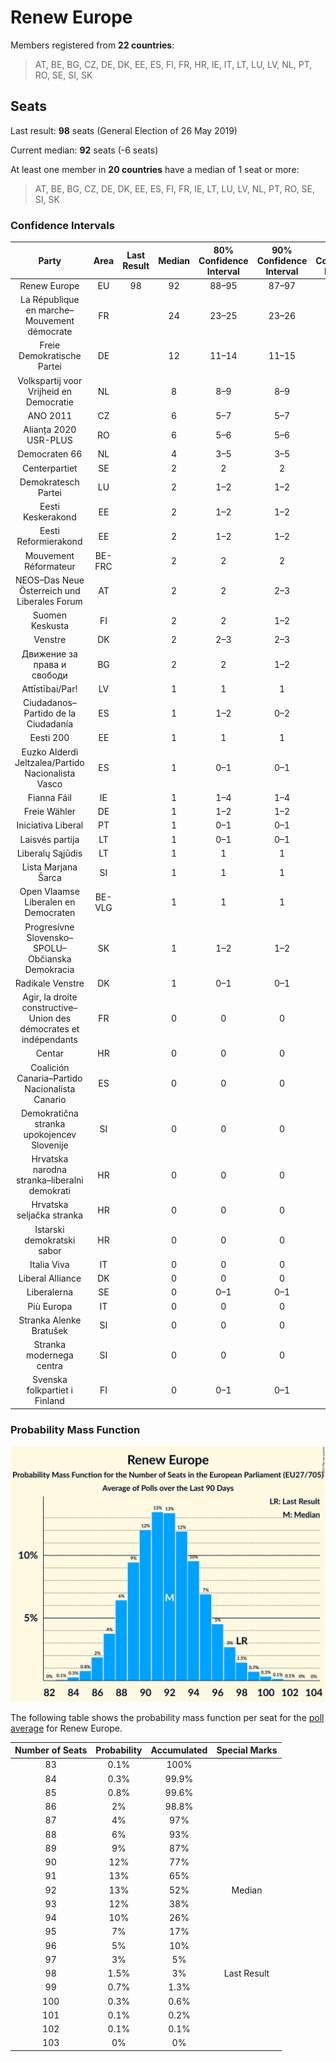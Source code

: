# Renew Europe

Members registered from **22 countries**:

> AT, BE, BG, CZ, DE, DK, EE, ES, FI, FR, HR, IE, IT, LT, LU, LV, NL, PT, RO, SE, SI, SK

## Seats

Last result: **98** seats (General Election of 26 May 2019)

Current median: **92** seats (-6 seats)

At least one member in **20 countries** have a median of 1 seat or more:

> AT, BE, BG, CZ, DE, DK, EE, ES, FI, FR, IE, LT, LU, LV, NL, PT, RO, SE, SI, SK

### Confidence Intervals

| Party | Area | Last Result | Median | 80% Confidence Interval | 90% Confidence Interval | 95% Confidence Interval | 99% Confidence Interval |
|:-----:|:----:|:-----------:|:------:|:-----------------------:|:-----------------------:|:-----------------------:|:-----------------------:|
| Renew Europe | EU | 98 | 92 | 88–95 | 87–97 | 86–98 | 85–100 |
| La République en marche–Mouvement démocrate | FR | | 24 | 23–25 | 23–26 | 22–26 | 22–28 |
| Freie Demokratische Partei | DE | | 12 | 11–14 | 11–15 | 11–15 | 10–17 |
| Volkspartij voor Vrijheid en Democratie | NL | | 8 | 8–9 | 8–9 | 8–9 | 7–9 |
| ANO 2011 | CZ | | 6 | 5–7 | 5–7 | 4–7 | 4–8 |
| Alianța 2020 USR-PLUS | RO | | 6 | 5–6 | 5–6 | 5–6 | 4–7 |
| Democraten 66 | NL | | 4 | 3–5 | 3–5 | 3–5 | 3–5 |
| Centerpartiet | SE | | 2 | 2 | 2 | 2 | 1–3 |
| Demokratesch Partei | LU | | 2 | 1–2 | 1–2 | 1–2 | 1–2 |
| Eesti Keskerakond | EE | | 2 | 1–2 | 1–2 | 1–2 | 1–2 |
| Eesti Reformierakond | EE | | 2 | 1–2 | 1–2 | 1–2 | 1–2 |
| Mouvement Réformateur | BE-FRC | | 2 | 2 | 2 | 2 | 1–2 |
| NEOS–Das Neue Österreich und Liberales Forum | AT | | 2 | 2 | 2–3 | 1–3 | 1–3 |
| Suomen Keskusta | FI | | 2 | 2 | 1–2 | 1–2 | 1–2 |
| Venstre | DK | | 2 | 2–3 | 2–3 | 2–3 | 2–3 |
| Движение за права и свободи | BG | | 2 | 2 | 1–2 | 1–2 | 1–2 |
| Attīstībai/Par! | LV | | 1 | 1 | 1 | 1 | 1–2 |
| Ciudadanos–Partido de la Ciudadanía | ES | | 1 | 1–2 | 0–2 | 0–2 | 0–3 |
| Eesti 200 | EE | | 1 | 1 | 1 | 1 | 1 |
| Euzko Alderdi Jeltzalea/Partido Nacionalista Vasco | ES | | 1 | 0–1 | 0–1 | 0–1 | 0–2 |
| Fianna Fáil | IE | | 1 | 1–4 | 1–4 | 1–4 | 1–4 |
| Freie Wähler | DE | | 1 | 1–2 | 1–2 | 1–2 | 1–2 |
| Iniciativa Liberal | PT | | 1 | 0–1 | 0–1 | 0–1 | 0–1 |
| Laisvės partija | LT | | 1 | 0–1 | 0–1 | 0–1 | 0–1 |
| Liberalų Sąjūdis | LT | | 1 | 1 | 1 | 1–2 | 1–2 |
| Lista Marjana Šarca | SI | | 1 | 1 | 1 | 1 | 0–1 |
| Open Vlaamse Liberalen en Democraten | BE-VLG | | 1 | 1 | 1 | 1 | 1 |
| Progresívne Slovensko–SPOLU–Občianska Demokracia | SK | | 1 | 1–2 | 1–2 | 1–2 | 1–2 |
| Radikale Venstre | DK | | 1 | 0–1 | 0–1 | 0–1 | 0–1 |
| Agir, la droite constructive–Union des démocrates et indépendants | FR | | 0 | 0 | 0 | 0 | 0 |
| Centar | HR | | 0 | 0 | 0 | 0 | 0 |
| Coalición Canaria–Partido Nacionalista Canario | ES | | 0 | 0 | 0 | 0 | 0 |
| Demokratična stranka upokojencev Slovenije | SI | | 0 | 0 | 0 | 0 | 0 |
| Hrvatska narodna stranka–liberalni demokrati | HR | | 0 | 0 | 0 | 0 | 0 |
| Hrvatska seljačka stranka | HR | | 0 | 0 | 0 | 0 | 0 |
| Istarski demokratski sabor | HR | | 0 | 0 | 0 | 0 | 0 |
| Italia Viva | IT | | 0 | 0 | 0 | 0 | 0–4 |
| Liberal Alliance | DK | | 0 | 0 | 0 | 0 | 0 |
| Liberalerna | SE | | 0 | 0–1 | 0–1 | 0–1 | 0–1 |
| Più Europa | IT | | 0 | 0 | 0 | 0 | 0 |
| Stranka Alenke Bratušek | SI | | 0 | 0 | 0 | 0 | 0–1 |
| Stranka modernega centra | SI | | 0 | 0 | 0 | 0 | 0 |
| Svenska folkpartiet i Finland | FI | | 0 | 0–1 | 0–1 | 0–1 | 0–1 |

### Probability Mass Function

![Graph with seats probability mass function not yet produced](average-2021-11-30-seats-pmf-reneweurope.png "Seats Probability Mass Function")

The following table shows the probability mass function per seat for the [poll average](average-2021-11-30.html) for Renew Europe.

| Number of Seats | Probability | Accumulated | Special Marks |
|:---------------:|:-----------:|:-----------:|:-------------:|
| 83 | 0.1% | 100% |  |
| 84 | 0.3% | 99.9% |  |
| 85 | 0.8% | 99.6% |  |
| 86 | 2% | 98.8% |  |
| 87 | 4% | 97% |  |
| 88 | 6% | 93% |  |
| 89 | 9% | 87% |  |
| 90 | 12% | 77% |  |
| 91 | 13% | 65% |  |
| 92 | 13% | 52% | Median |
| 93 | 12% | 38% |  |
| 94 | 10% | 26% |  |
| 95 | 7% | 17% |  |
| 96 | 5% | 10% |  |
| 97 | 3% | 5% |  |
| 98 | 1.5% | 3% | Last Result |
| 99 | 0.7% | 1.3% |  |
| 100 | 0.3% | 0.6% |  |
| 101 | 0.1% | 0.2% |  |
| 102 | 0.1% | 0.1% |  |
| 103 | 0% | 0% |  |


